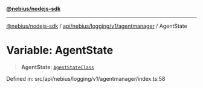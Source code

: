 [**@nebius/nodejs-sdk**](../../../../../../README.md)

---

[@nebius/nodejs-sdk](../../../../../../README.md) / [api/nebius/logging/v1/agentmanager](../README.md) / AgentState

# Variable: AgentState

> **AgentState**: [`AgentStateClass`](../type-aliases/AgentStateClass.md)

Defined in: src/api/nebius/logging/v1/agentmanager/index.ts:58
